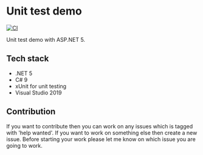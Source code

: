 # Unit test demo

[![CI](https://github.com/Arnab-Developer/UnitTestDemo/actions/workflows/ci.yml/badge.svg)](https://github.com/Arnab-Developer/UnitTestDemo/actions/workflows/ci.yml)

Unit test demo with ASP.NET 5.

## Tech stack

* .NET 5
* C# 9
* xUnit for unit testing
* Visual Studio 2019

## Contribution

If you want to contribute then you can work on any issues which is tagged with 'help wanted'. If you want to work on something else then create a new issue. Before starting your work please let me know on which issue you are going to work.
